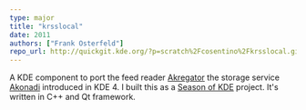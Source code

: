 ```yaml
---
type: major
title: "krsslocal"
date: 2011
authors: ["Frank Osterfeld"]
repo_url: http://quickgit.kde.org/?p=scratch%2Fcosentino%2Fkrsslocal.git
---
```


A KDE component to port the feed reader [Akregator](https://userbase.kde.org/Akregator)
the storage service [Akonadi](https://en.wikipedia.org/wiki/Akonadi) introduced in KDE 4.
I built this as a [Season of KDE](https://community.kde.org/SoK) project.
It's written in C++ and Qt framework.
